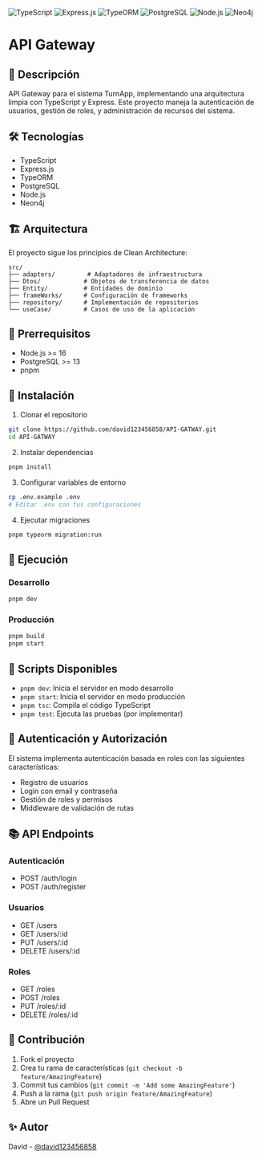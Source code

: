 ![TypeScript](https://img.shields.io/badge/TypeScript-007ACC?logo=typescript)
![Express.js](https://img.shields.io/badge/Express.js-000000?logo=express&logoColor=white)
![TypeORM](https://img.shields.io/badge/TypeORM-313131?logo=typeorm)
![PostgreSQL](https://img.shields.io/badge/PostgreSQL-336791?logo=postgresql&logoColor=white)
![Node.js](https://img.shields.io/badge/Node.js-43853D?logo=node.js&logoColor=white)
![Neo4j](https://img.shields.io/badge/Neo4j-0172B8?logo=neo4j&logoColor=white)

# API Gateway

## 🚀 Descripción
API Gateway para el sistema TurnApp, implementando una arquitectura limpia con TypeScript y Express. Este proyecto maneja la autenticación de usuarios, gestión de roles, y administración de recursos del sistema.

## 🛠 Tecnologías
- TypeScript
- Express.js
- TypeORM
- PostgreSQL
- Node.js
- Neon4j

## 🏗 Arquitectura
El proyecto sigue los principios de Clean Architecture:

```
src/
├── adapters/         # Adaptadores de infraestructura
├── Dtos/            # Objetos de transferencia de datos
├── Entity/          # Entidades de dominio
├── frameWorks/      # Configuración de frameworks
├── repository/      # Implementación de repositorios
└── useCase/         # Casos de uso de la aplicación
```

## 🚦 Prerrequisitos
- Node.js >= 16
- PostgreSQL >= 13
- pnpm

## 🔧 Instalación

1. Clonar el repositorio
```bash
git clone https://github.com/david123456858/API-GATWAY.git
cd API-GATWAY
```

2. Instalar dependencias
```bash
pnpm install
```

3. Configurar variables de entorno
```bash
cp .env.example .env
# Editar .env con tus configuraciones
```

4. Ejecutar migraciones
```bash
pnpm typeorm migration:run
```

## 🚀 Ejecución

### Desarrollo
```bash
pnpm dev
```

### Producción
```bash
pnpm build
pnpm start
```

## 📝 Scripts Disponibles

- `pnpm dev`: Inicia el servidor en modo desarrollo
- `pnpm start`: Inicia el servidor en modo producción
- `pnpm tsc`: Compila el código TypeScript
- `pnpm test`: Ejecuta las pruebas (por implementar)

## 🔐 Autenticación y Autorización

El sistema implementa autenticación basada en roles con las siguientes características:
- Registro de usuarios
- Login con email y contraseña
- Gestión de roles y permisos
- Middleware de validación de rutas

## 📚 API Endpoints

### Autenticación
- POST /auth/login
- POST /auth/register

### Usuarios
- GET /users
- GET /users/:id
- PUT /users/:id
- DELETE /users/:id

### Roles
- GET /roles
- POST /roles
- PUT /roles/:id
- DELETE /roles/:id

## 🤝 Contribución
1. Fork el proyecto
2. Crea tu rama de características (`git checkout -b feature/AmazingFeature`)
3. Commit tus cambios (`git commit -m 'Add some AmazingFeature'`)
4. Push a la rama (`git push origin feature/AmazingFeature`)
5. Abre un Pull Request


## ✨ Autor
David - [@david123456858](https://github.com/david123456858)
